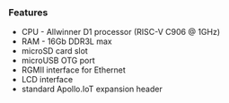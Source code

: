 

### Features
 * CPU - Allwinner D1 processor (RISC-V C906 @ 1GHz)
 * RAM - 16Gb DDR3L max
 * microSD card slot
 * microUSB OTG port
 * RGMII interface for Ethernet
 * LCD interface
 * standard Apollo.IoT expansion header

